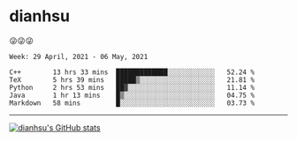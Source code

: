 
# dianhsu

:stuck_out_tongue_winking_eye::stuck_out_tongue_winking_eye::stuck_out_tongue_winking_eye:

<!--START_SECTION:waka-->
```text
Week: 29 April, 2021 - 06 May, 2021

C++        13 hrs 33 mins  █████████████░░░░░░░░░░░░   52.24 % 
TeX        5 hrs 39 mins   █████▒░░░░░░░░░░░░░░░░░░░   21.81 % 
Python     2 hrs 53 mins   ██▓░░░░░░░░░░░░░░░░░░░░░░   11.14 % 
Java       1 hr 13 mins    █▒░░░░░░░░░░░░░░░░░░░░░░░   04.75 % 
Markdown   58 mins         █░░░░░░░░░░░░░░░░░░░░░░░░   03.73 % 
```
<!--END_SECTION:waka-->

---

[![dianhsu's GitHub stats](https://github-readme-stats.vercel.app/api?username=dianhsu)](https://github.com/anuraghazra/github-readme-stats)
